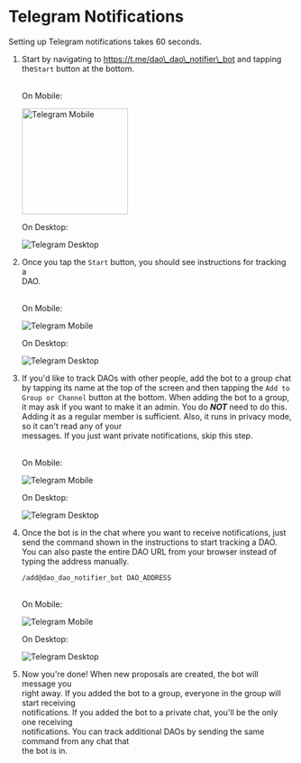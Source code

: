 # Telegram Notifications

Setting up Telegram notifications takes 60 seconds.

1.  Start by navigating to https://t.me/dao\_dao\_notifier\_bot and tapping the`Start` button at the bottom.

    \
    On Mobile:

    <div data-full-width="false"><img src="../../.gitbook/assets/tg-start-mobile.jpg" alt="Telegram Mobile" width="188"></div>

    On Desktop:

    ![Telegram Desktop](../../.gitbook/assets/tg-start-desktop.png)
2.  Once you tap the `Start` button, you should see instructions for tracking a\
    DAO.

    \
    On Mobile:

    ![Telegram Mobile](../../.gitbook/assets/tg-started-mobile.jpg)

    On Desktop:

    ![Telegram Desktop](../../.gitbook/assets/tg-started-desktop.png)
3.  If you'd like to track DAOs with other people, add the bot to a group chat by tapping its name at the top of the screen and then tapping the `Add to Group or Channel` button at the bottom. When adding the bot to a group, it may ask if you want to make it an admin. You do _**NOT**_ need to do this. Adding it as a regular member is sufficient. Also, it runs in privacy mode, so it can't read any of your\
    messages. If you just want private notifications, skip this step.

    \
    On Mobile:

    ![Telegram Mobile](../../.gitbook/assets/tg-add-group-mobile.jpg)

    On Desktop:

    ![Telegram Desktop](../../.gitbook/assets/tg-add-group-desktop.png)
4.  Once the bot is in the chat where you want to receive notifications, just send the command shown in the instructions to start tracking a DAO. You can also paste the entire DAO URL from your browser instead of typing the address manually.

    ```
    /add@dao_dao_notifier_bot DAO_ADDRESS
    ```

    \
    On Mobile:

    ![Telegram Mobile](../../.gitbook/assets/tg-add-mobile.jpg)

    On Desktop:

    ![Telegram Desktop](../../.gitbook/assets/tg-add-desktop.png)
5. Now you're done! When new proposals are created, the bot will message you\
   right away. If you added the bot to a group, everyone in the group will start receiving\
   notifications. If you added the bot to a private chat, you'll be the only one receiving\
   notifications. You can track additional DAOs by sending the same command from any chat that\
   the bot is in.
